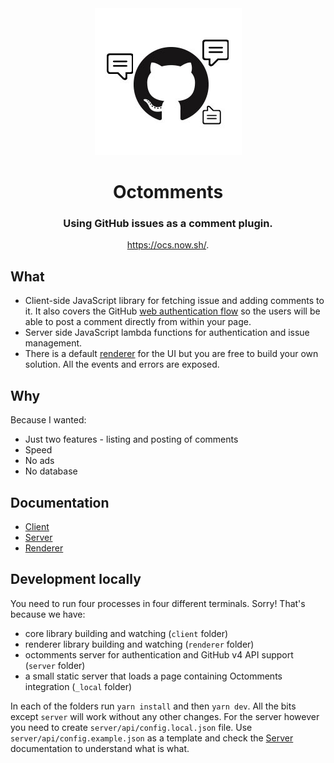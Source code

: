 <div align="center"><img src="./_assets/logo.jpg" /></div>

<h1 align="center">Octomments</h1>

<h3 align="center">Using GitHub issues as a comment plugin.</h3>

<p align="center"><a href="https://ocs.now.sh/">https://ocs.now.sh/</a>.</p>

## What

* Client-side JavaScript library for fetching issue and adding comments to it. It also covers the GitHub [web authentication flow](https://developer.github.com/apps/building-oauth-apps/authorizing-oauth-apps/#web-application-flow) so the users will be able to post a comment directly from within your page.
* Server side JavaScript lambda functions for authentication and issue management.
* There is a default [renderer](./renderer/README.md) for the UI but you are free to build your own solution. All the events and errors are exposed.

## Why

Because I wanted:

* Just two features - listing and posting of comments
* Speed
* No ads
* No database

## Documentation

* [Client](./client/README.md)
* [Server](./server/README.md)
* [Renderer](./renderer/README.md)

## Development locally

You need to run four processes in four different terminals. Sorry! That's because we have:
* core library building and watching (`client` folder)
* renderer library building and watching (`renderer` folder)
* octomments server for authentication and GitHub v4 API support (`server` folder)
* a small static server that loads a page containing Octomments integration (`_local` folder)

In each of the folders run `yarn install` and then `yarn dev`. All the bits except `server` will work without any other changes. For the server however you need to create `server/api/config.local.json` file. Use `server/api/config.example.json` as a template and check the [Server](./server/README.md) documentation to understand what is what.
